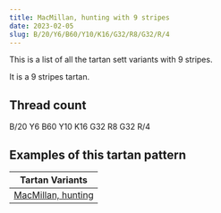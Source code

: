 ```yaml
---
title: MacMillan, hunting with 9 stripes
date: 2023-02-05
slug: B/20/Y6/B60/Y10/K16/G32/R8/G32/R/4
---
```

This is a list of all the tartan sett variants with 9 stripes.

It is a 9 stripes tartan.


## Thread count
B/20 Y6 B60 Y10 K16 G32 R8 G32 R/4

## Examples of this tartan pattern

| Tartan Variants |
|---------------|
| [MacMillan, hunting](/variants/b/20/y6/b60/y10/k16/g32/r8/g32/r/4-b304080-g008000-k000000-rd03030-yf0c000)||
